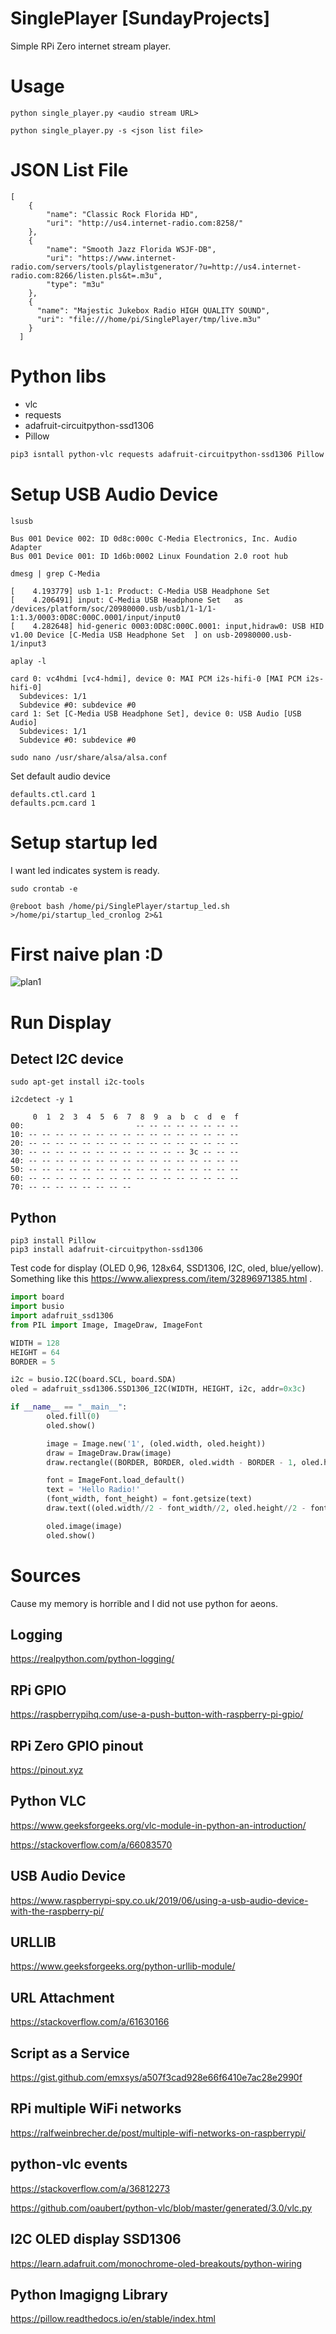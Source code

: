 # SinglePlayer [SundayProjects]
Simple RPi Zero internet stream player.

# Usage
```python single_player.py <audio stream URL>```

```python single_player.py -s <json list file> ```

# JSON List File
```
[
    {
        "name": "Classic Rock Florida HD",
        "uri": "http://us4.internet-radio.com:8258/"
    },
    {
        "name": "Smooth Jazz Florida WSJF-DB",
        "uri": "https://www.internet-radio.com/servers/tools/playlistgenerator/?u=http://us4.internet-radio.com:8266/listen.pls&t=.m3u",
        "type": "m3u"
    },
    {
      "name": "Majestic Jukebox Radio HIGH QUALITY SOUND",
      "uri": "file:///home/pi/SinglePlayer/tmp/live.m3u"
    } 
  ]
```

# Python libs
* vlc
* requests
* adafruit-circuitpython-ssd1306
* Pillow

```bash
pip3 isntall python-vlc requests adafruit-circuitpython-ssd1306 Pillow
```

# Setup USB Audio Device
```shell
lsusb

Bus 001 Device 002: ID 0d8c:000c C-Media Electronics, Inc. Audio Adapter
Bus 001 Device 001: ID 1d6b:0002 Linux Foundation 2.0 root hub
```

```shell
dmesg | grep C-Media

[    4.193779] usb 1-1: Product: C-Media USB Headphone Set  
[    4.206491] input: C-Media USB Headphone Set   as /devices/platform/soc/20980000.usb/usb1/1-1/1-1:1.3/0003:0D8C:000C.0001/input/input0
[    4.282648] hid-generic 0003:0D8C:000C.0001: input,hidraw0: USB HID v1.00 Device [C-Media USB Headphone Set  ] on usb-20980000.usb-1/input3
```

```shell
aplay -l

card 0: vc4hdmi [vc4-hdmi], device 0: MAI PCM i2s-hifi-0 [MAI PCM i2s-hifi-0]
  Subdevices: 1/1
  Subdevice #0: subdevice #0
card 1: Set [C-Media USB Headphone Set], device 0: USB Audio [USB Audio]
  Subdevices: 1/1
  Subdevice #0: subdevice #0
```

```shell
sudo nano /usr/share/alsa/alsa.conf
```

Set default audio device
```
defaults.ctl.card 1
defaults.pcm.card 1
```

# Setup startup led
I want led indicates system is ready.
```
sudo crontab -e

@reboot bash /home/pi/SinglePlayer/startup_led.sh >/home/pi/startup_led_cronlog 2>&1
```

# First naive plan :D
![plan1](./docs/images/firstNaive.png "First Plan")

# Run Display
## Detect I2C device
```
sudo apt-get install i2c-tools
```

```
i2cdetect -y 1
```

```
     0  1  2  3  4  5  6  7  8  9  a  b  c  d  e  f
00:                         -- -- -- -- -- -- -- -- 
10: -- -- -- -- -- -- -- -- -- -- -- -- -- -- -- -- 
20: -- -- -- -- -- -- -- -- -- -- -- -- -- -- -- -- 
30: -- -- -- -- -- -- -- -- -- -- -- -- 3c -- -- -- 
40: -- -- -- -- -- -- -- -- -- -- -- -- -- -- -- -- 
50: -- -- -- -- -- -- -- -- -- -- -- -- -- -- -- -- 
60: -- -- -- -- -- -- -- -- -- -- -- -- -- -- -- -- 
70: -- -- -- -- -- -- -- --                        
```
## Python
```
pip3 install Pillow
pip3 install adafruit-circuitpython-ssd1306
```

Test code for display (OLED 0,96, 128x64, SSD1306, I2C, oled, blue/yellow). Something like this https://www.aliexpress.com/item/32896971385.html .
```python
import board
import busio
import adafruit_ssd1306
from PIL import Image, ImageDraw, ImageFont

WIDTH = 128
HEIGHT = 64
BORDER = 5

i2c = busio.I2C(board.SCL, board.SDA)
oled = adafruit_ssd1306.SSD1306_I2C(WIDTH, HEIGHT, i2c, addr=0x3c)

if __name__ == "__main__":
        oled.fill(0)
        oled.show()

        image = Image.new('1', (oled.width, oled.height))
        draw = ImageDraw.Draw(image)
        draw.rectangle((BORDER, BORDER, oled.width - BORDER - 1, oled.height - BORDER - 1), outline=255, fill=0)

        font = ImageFont.load_default()
        text = 'Hello Radio!'
        (font_width, font_height) = font.getsize(text)
        draw.text((oled.width//2 - font_width//2, oled.height//2 - font_height//2), text, font=font, fill=255)

        oled.image(image)
        oled.show()
```

# Sources
Cause my memory is horrible and I did not use python for aeons.
## Logging
https://realpython.com/python-logging/
## RPi GPIO
https://raspberrypihq.com/use-a-push-button-with-raspberry-pi-gpio/

## RPi Zero GPIO pinout
https://pinout.xyz

## Python VLC
https://www.geeksforgeeks.org/vlc-module-in-python-an-introduction/

https://stackoverflow.com/a/66083570
## USB Audio Device
https://www.raspberrypi-spy.co.uk/2019/06/using-a-usb-audio-device-with-the-raspberry-pi/

## URLLIB
https://www.geeksforgeeks.org/python-urllib-module/

## URL Attachment
https://stackoverflow.com/a/61630166

## Script as a Service
https://gist.github.com/emxsys/a507f3cad928e66f6410e7ac28e2990f

## RPi multiple WiFi networks
https://ralfweinbrecher.de/post/multiple-wifi-networks-on-raspberrypi/

## python-vlc events
https://stackoverflow.com/a/36812273

https://github.com/oaubert/python-vlc/blob/master/generated/3.0/vlc.py

## I2C OLED display SSD1306
https://learn.adafruit.com/monochrome-oled-breakouts/python-wiring

## Python Imagigng Library
https://pillow.readthedocs.io/en/stable/index.html
